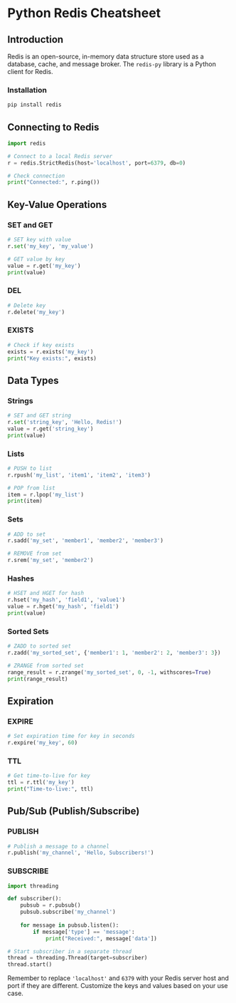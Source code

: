 # Python Redis Cheatsheet

## Introduction
Redis is an open-source, in-memory data structure store used as a database, cache, and message broker. The `redis-py` library is a Python client for Redis.

### Installation
```bash
pip install redis
```

## Connecting to Redis

```python
import redis

# Connect to a local Redis server
r = redis.StrictRedis(host='localhost', port=6379, db=0)

# Check connection
print("Connected:", r.ping())
```

## Key-Value Operations

### SET and GET
```python
# SET key with value
r.set('my_key', 'my_value')

# GET value by key
value = r.get('my_key')
print(value)
```

### DEL
```python
# Delete key
r.delete('my_key')
```

### EXISTS
```python
# Check if key exists
exists = r.exists('my_key')
print("Key exists:", exists)
```

## Data Types

### Strings
```python
# SET and GET string
r.set('string_key', 'Hello, Redis!')
value = r.get('string_key')
print(value)
```

### Lists
```python
# PUSH to list
r.rpush('my_list', 'item1', 'item2', 'item3')

# POP from list
item = r.lpop('my_list')
print(item)
```

### Sets
```python
# ADD to set
r.sadd('my_set', 'member1', 'member2', 'member3')

# REMOVE from set
r.srem('my_set', 'member2')
```

### Hashes
```python
# HSET and HGET for hash
r.hset('my_hash', 'field1', 'value1')
value = r.hget('my_hash', 'field1')
print(value)
```

### Sorted Sets
```python
# ZADD to sorted set
r.zadd('my_sorted_set', {'member1': 1, 'member2': 2, 'member3': 3})

# ZRANGE from sorted set
range_result = r.zrange('my_sorted_set', 0, -1, withscores=True)
print(range_result)
```

## Expiration

### EXPIRE
```python
# Set expiration time for key in seconds
r.expire('my_key', 60)
```

### TTL
```python
# Get time-to-live for key
ttl = r.ttl('my_key')
print("Time-to-live:", ttl)
```

## Pub/Sub (Publish/Subscribe)

### PUBLISH
```python
# Publish a message to a channel
r.publish('my_channel', 'Hello, Subscribers!')
```

### SUBSCRIBE
```python
import threading

def subscriber():
    pubsub = r.pubsub()
    pubsub.subscribe('my_channel')
    
    for message in pubsub.listen():
        if message['type'] == 'message':
            print("Received:", message['data'])

# Start subscriber in a separate thread
thread = threading.Thread(target=subscriber)
thread.start()
```

Remember to replace `'localhost'` and `6379` with your Redis server host and port if they are different. Customize the keys and values based on your use case.

